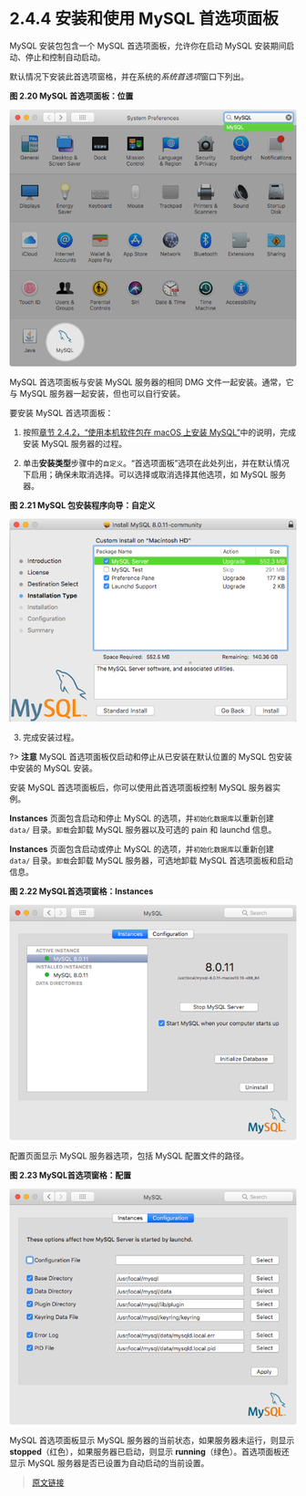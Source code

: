 # 2.4.4 安装和使用 MySQL 首选项面板

MySQL 安装包包含一个 MySQL 首选项面板，允许你在启动 MySQL 安装期间启动、停止和控制自动启动。

默认情况下安装此首选项窗格，并在系统的*系统首选项*窗口下列出。

**图 2.20 MySQL 首选项面板：位置**

![MySQL Preference Pane: Locationj](../../_media/mac-installer-preference-pane-location.png)

MySQL 首选项面板与安装 MySQL 服务器的相同 DMG 文件一起安装。通常，它与 MySQL 服务器一起安装，但也可以自行安装。

要安装 MySQL 首选项面板：

1. 按照[章节 2.4.2，“使用本机软件包在 macOS 上安装 MySQL”](/2/2.4/2.4.2/macos-installation-pkg)中的说明，完成安装 MySQL 服务器的过程。

2. 单击**安装类型**步骤中的`自定义`。“首选项面板”选项在此处列出，并在默认情况下启用；确保未取消选择。可以选择或取消选择其他选项，如 MySQL 服务器。

**图 2.21 MySQL 包安装程序向导：自定义**

![MySQL Package Installer Wizard: Customize](../../_media/mac-installer-installation-type-customize.png)

3. 完成安装过程。

?> **注意** MySQL 首选项面板仅启动和停止从已安装在默认位置的 MySQL 包安装中安装的 MySQL 安装。

安装 MySQL 首选项面板后，你可以使用此首选项面板控制 MySQL 服务器实例。

**Instances** 页面包含启动和停止 MySQL 的选项，并`初始化数据库`以重新创建 `data/` 目录。`卸载`会卸载 MySQL 服务器以及可选的 pain 和 launchd 信息。

**Instances** 页面包含启动或停止 MySQL 的选项，并`初始化数据库`以重新创建 `data/` 目录。`卸载`会卸载 MySQL 服务器，可选地卸载 MySQL 首选项面板和启动信息。

**图 2.22 MySQL首选项窗格：Instances**

![MySQL Preference Pane: Instances](../../_media/mac-installer-preference-pane-instances.png)

配置页面显示 MySQL 服务器选项，包括 MySQL 配置文件的路径。

**图 2.23 MySQL首选项窗格：配置**

![MySQL Preference Pane: Configuration](../../_media/mac-installer-preference-pane-configuration.png)

MySQL 首选项面板显示 MySQL 服务器的当前状态，如果服务器未运行，则显示 **stopped**（红色），如果服务器已启动，则显示 **running**（绿色）。首选项面板还显示 MySQL 服务器是否已设置为自动启动的当前设置。

> [原文链接](https://dev.mysql.com/doc/refman/8.0/en/macos-installation-prefpane.html)
